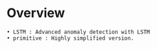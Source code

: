 # Overview

    • LSTM : Advanced anomaly detection with LSTM
    • primitive : Highly simplified version.  